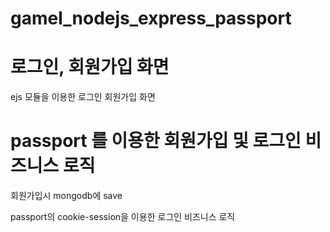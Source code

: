 ﻿# gamel_nodejs_express_passport
# 로그인, 회원가입 화면
  ejs 모듈을 이용한 로그인 회원가입 화면
# passport 를 이용한 회원가입 및 로그인 비즈니스 로직
  회원가입시 mongodb에 save

  passport의 cookie-session을 이용한 로그인 비즈니스 로직
    
  
